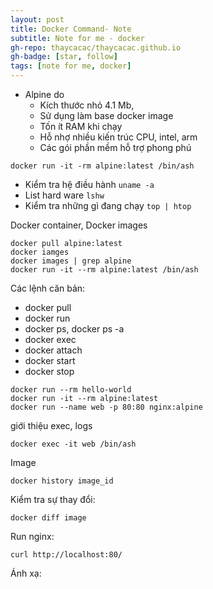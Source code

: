 ```yaml
---
layout: post
title: Docker Command- Note
subtitle: Note for me - docker
gh-repo: thaycacac/thaycacac.github.io
gh-badge: [star, follow]
tags: [note for me, docker]
---
```

- Alpine do
  * Kích thước nhỏ 4.1 Mb,
  * Sử dụng làm base docker image
  * Tốn ít RAM khi chạy
  * Hỗ nhợ nhiều kiến trúc CPU, intel, arm
  * Các gói phần mềm hỗ trợ phong phú
```
docker run -it -rm alpine:latest /bin/ash
```
* Kiểm tra hệ điều hành `uname -a`
* List hard ware `lshw`
* Kiểm tra những gì đang chạy `top | htop`

Docker container, Docker images
```docker
docker pull alpine:latest
docker iamges
docker images | grep alpine
docker run -it --rm alpine:latest /bin/ash
```
Các lệnh căn bản:
* docker pull
* docker run
* docker ps, docker ps -a
* docker exec
* docker attach
* docker start
* docker stop

```docker
docker run --rm hello-world
docker run -it --rm alpine:latest
docker run --name web -p 80:80 nginx:alpine
```
giới thiệu exec, logs
```docker
docker exec -it web /bin/ash
```

Image
```
docker history image_id
```
Kiểm tra sự thay đổi: 
```docker
docker diff image
```
Run nginx:
```docker
curl http://localhost:80/
```
Ánh xạ: 
```docker

```
